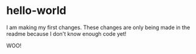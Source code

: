 # hello-world

I am making my first changes. These changes are only being made in the readme because I don't know enough code yet!

WOO!
